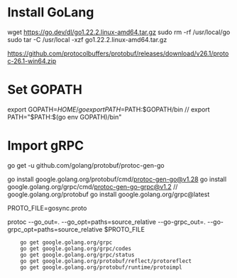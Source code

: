 # Install GoLang
wget https://go.dev/dl/go1.22.2.linux-amd64.tar.gz
sudo rm -rf /usr/local/go 
sudo tar -C /usr/local -xzf go1.22.2.linux-amd64.tar.gz

https://github.com/protocolbuffers/protobuf/releases/download/v26.1/protoc-26.1-win64.zip

# Set GOPATH
export GOPATH=$HOME/go
export PATH=$PATH:$GOPATH/bin
// export PATH="$PATH:$(go env GOPATH)/bin"

# Import gRPC
go get -u github.com/golang/protobuf/protoc-gen-go

go install google.golang.org/protobuf/cmd/protoc-gen-go@v1.28
go install google.golang.org/grpc/cmd/protoc-gen-go-grpc@v1.2
// google.golang.org/protobuf
go install google.golang.org/grpc@latest




PROTO_FILE=gosync.proto

protoc --go_out=. --go_opt=paths=source_relative --go-grpc_out=. --go-grpc_opt=paths=source_relative $PROTO_FILE



        go get google.golang.org/grpc
        go get google.golang.org/grpc/codes
        go get google.golang.org/grpc/status
        go get google.golang.org/protobuf/reflect/protoreflect
        go get google.golang.org/protobuf/runtime/protoimpl
